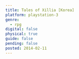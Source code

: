 ```yaml
---
title: Tales of Xillia [Korea]
platform: playstation-3
genre:
  - rpg
digital: false
physical: true
guide: false
pending: false
posted: 2014-02-11
---
```

